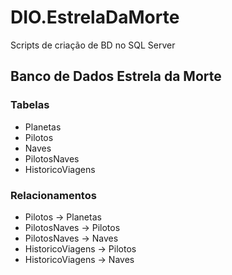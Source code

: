 # DIO.EstrelaDaMorte
Scripts de criação de BD no SQL Server

## Banco de Dados Estrela da Morte

### Tabelas
- Planetas
- Pilotos
- Naves
- PilotosNaves
- HistoricoViagens

### Relacionamentos
- Pilotos -> Planetas
- PilotosNaves -> Pilotos
- PilotosNaves -> Naves
- HistoricoViagens -> Pilotos
- HistoricoViagens -> Naves